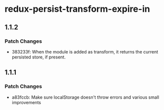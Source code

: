 # redux-persist-transform-expire-in

## 1.1.2

### Patch Changes

- 383233f: When the module is added as transform, it returns the current persisted store, if present.

## 1.1.1

### Patch Changes

- a83fccb: Make sure localStorage doesn't throw errors and various small improvements
